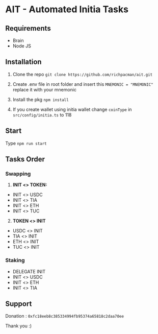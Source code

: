 # AIT - Automated Initia Tasks

## Requirements

- Brain
- Node JS

## Installation

1. Clone the repo `git clone https://github.com/richpacman/ait.git`

2. Create .env file in root folder and insert this `MNEMONIC = "MNEMONIC"` replace it with your mnemonic

3. Install the pkg `npm install`

4. If you create wallet using initia wallet change `coinType` in `src/config/initia.ts` to 118

## Start

Type `npm run start`

## Tasks Order

### Swapping

1. **INIT <> TOKEN:**

- INIT <> USDC
- INIT <> TIA
- INIT <> ETH
- INIT <> TUC

2. **TOKEN <> INIT**

- USDC <> INIT
- TIA <> INIT
- ETH <> INIT
- TUC <> INIT

### Staking

- DELEGATE INIT
- INIT <> USDC
- INIT <> ETH
- INIT <> TIA

## Support

Donation : `0xfc18eeb8c385334994fb95374a65818c2daa70ee`

Thank you :)
